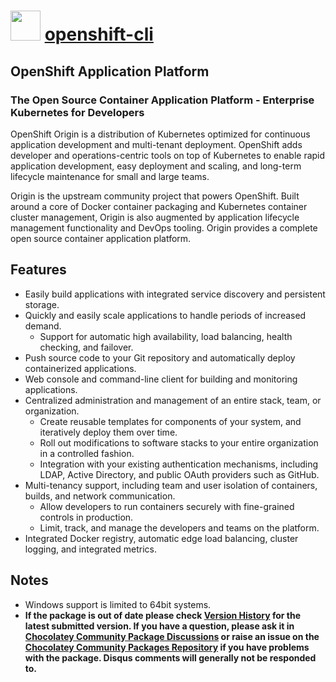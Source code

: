 # <img src="https://cdn.rawgit.com/chocolatey/chocolatey-coreteampackages/b091b872f1123f77e68599c21b7bfdaad249e375/icons/openshift-cli.png" width="48" height="48"/> [openshift-cli](https://chocolatey.org/packages/openshift-cli)

## OpenShift Application Platform
### The Open Source Container Application Platform - Enterprise Kubernetes for Developers

OpenShift Origin is a distribution of Kubernetes optimized for continuous application development and multi-tenant deployment. OpenShift adds developer and operations-centric tools on top of Kubernetes to enable rapid application development, easy deployment and scaling, and long-term lifecycle maintenance for small and large teams.

Origin is the upstream community project that powers OpenShift. Built around a core of Docker container packaging and Kubernetes container cluster management, Origin is also augmented by application lifecycle management functionality and DevOps tooling. Origin provides a complete open source container application platform.

## Features
* Easily build applications with integrated service discovery and persistent storage.
* Quickly and easily scale applications to handle periods of increased demand.
  * Support for automatic high availability, load balancing, health checking, and failover.
* Push source code to your Git repository and automatically deploy containerized applications.
* Web console and command-line client for building and monitoring applications.
* Centralized administration and management of an entire stack, team, or organization.
  * Create reusable templates for components of your system, and iteratively deploy them over time.
  * Roll out modifications to software stacks to your entire organization in a controlled fashion.
  * Integration with your existing authentication mechanisms, including LDAP, Active Directory, and public OAuth providers such as GitHub.
* Multi-tenancy support, including team and user isolation of containers, builds, and network communication.
  * Allow developers to run containers securely with fine-grained controls in production.
  * Limit, track, and manage the developers and teams on the platform.
* Integrated Docker registry, automatic edge load balancing, cluster logging, and integrated metrics.

## Notes

* Windows support is limited to 64bit systems.
* **If the package is out of date please check [Version History](#versionhistory) for the latest submitted version. If you have a question, please ask it in [Chocolatey Community Package Discussions](https://github.com/chocolatey-community/chocolatey-packages/discussions) or raise an issue on the [Chocolatey Community Packages Repository](https://github.com/chocolatey-community/chocolatey-packages/issues) if you have problems with the package. Disqus comments will generally not be responded to.**
